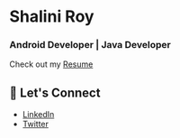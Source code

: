 # Shalini Roy
### Android Developer | Java Developer

Check out my [Resume](https://drive.google.com/file/d/1mIrOAugPBpnANDUlS4quVnU9uAmWwtXL/view?usp=sharing)

## 💬 Let's Connect
- [LinkedIn](https://www.linkedin.com/in/shalini-roy-784816249/)
- [Twitter](https://x.com/shal_r20)
